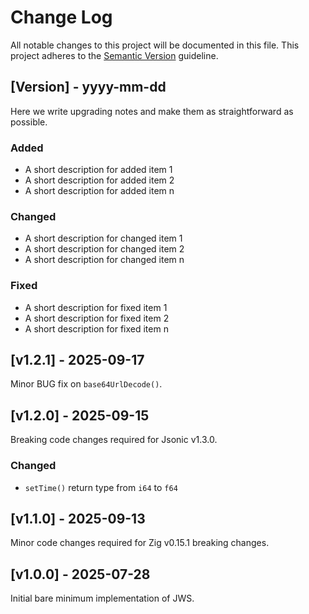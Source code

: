 # Change Log

All notable changes to this project will be documented in this file.
This project adheres to the [Semantic Version](https://semver.org/) guideline.

## [Version] - yyyy-mm-dd

Here we write upgrading notes and make them as straightforward as possible.

### Added
- A short description for added item 1
- A short description for added item 2
- A short description for added item n

### Changed
- A short description for changed item 1
- A short description for changed item 2
- A short description for changed item n

### Fixed
- A short description for fixed item 1
- A short description for fixed item 2
- A short description for fixed item n


## [v1.2.1] - 2025-09-17

Minor BUG fix on `base64UrlDecode()`.

## [v1.2.0] - 2025-09-15

Breaking code changes required for Jsonic v1.3.0.

### Changed

- `setTime()` return type from `i64` to `f64`

## [v1.1.0] - 2025-09-13

Minor code changes required for Zig v0.15.1 breaking changes.

## [v1.0.0] - 2025-07-28

Initial bare minimum implementation of JWS.
